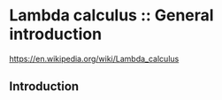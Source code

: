 # Lambda calculus :: General introduction

https://en.wikipedia.org/wiki/Lambda_calculus

## Introduction
